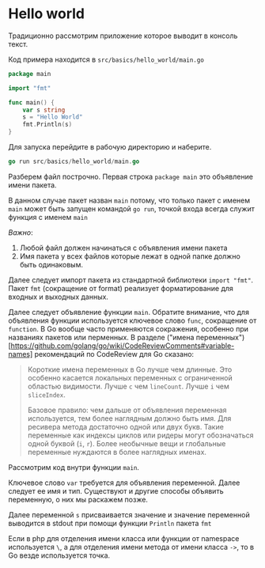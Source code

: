 # Hello world

Традиционно рассмотрим приложение которое выводит в консоль текст.

Код примера находится в `src/basics/hello_world/main.go`

```go
package main

import "fmt"

func main() {
	var s string
	s = "Hello World"
	fmt.Println(s)
}
```

Для запуска перейдите в рабочую директорию и наберите.

```go
go run src/basics/hello_world/main.go
```

Разберем файл построчно. Первая строка `package main` это объявление имени пакета.

В данном случае пакет назван `main` потому, что только пакет с именем `main` может быть
запущен командой `go run`, точкой входа всегда служит функция с именем `main`

*Важно*:

1. Любой файл должен начинаться с объявления имени пакета
2. Имя пакета у всех файлов которые лежат в одной папке должно быть одинаковым.

Далее следует импорт пакета из стандартной библиотеки `import "fmt"`. Пакет `fmt`
(сокращение от format) реализует форматирование для входных и выходных данных.

Далее следует объявление функции `main`. Обратите внимание, что для объявления функции
используется ключевое слово `func`, сокращение от `function`. В Go вообще часто применяются
сокражения, особенно при названиях пакетов или перменных. В разделе
("имена переменных")[https://github.com/golang/go/wiki/CodeReviewComments#variable-names]
рекомендаций по CodeReview для Go сказано:

>Короткие имена переменных в Go лучше чем длинные. Это особенно касается локальных
>переменных с ограниченной областью видимости. Лучше `c` чем `lineCount`. Лучше `i` чем `sliceIndex`.
>
>Базовое правило: чем дальше от объявления переменная используется, тем более наглядным
>должно быть имя. Для ресивера метода достаточно одной или двух букв. Такие переменные
>как индексы циклов или ридеры могут обозначаться одной буквой (`i`, `r`).
>Более необычные вещи и глобальные переменные нуждаются в более наглядных именах.

Рассмотрим код внутри функции `main`.

Ключевое слово `var` требуется для объявления переменной. Далее следует ее имя и тип.
Существуют и другие способы объявить переменную, о них мы раскажем позже.

Далее переменной `s` присваивается значение и значение переменной выводится в stdout
при помощи функции `Println` пакета `fmt`

Если в php для отделения имени класса или функции от namespace используется `\`, а для
отделения имени метода от имени класса `->`, то в Go везде используется точка.

